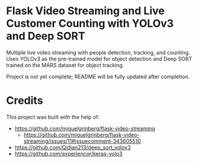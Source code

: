 # Flask Video Streaming and Live Customer Counting with YOLOv3 and Deep SORT
Multiple live video streaming with people detection, tracking, and counting. Uses YOLOv3 as the pre-trained model for object detection and Deep SORT trained on the MARS dataset for object tracking.

Project is not yet complete; README will be fully updated after completion.

# Credits
This project was built with the help of:
* https://github.com/miguelgrinberg/flask-video-streaming
  * https://github.com/miguelgrinberg/flask-video-streaming/issues/11#issuecomment-343605510
* https://github.com/Qidian213/deep_sort_yolov3
* https://github.com/experiencor/keras-yolo3
